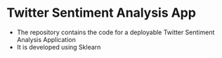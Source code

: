 # Twitter Sentiment Analysis App

- The repository contains the code for a deployable Twitter Sentiment Analysis Application
- It is developed using Sklearn 
